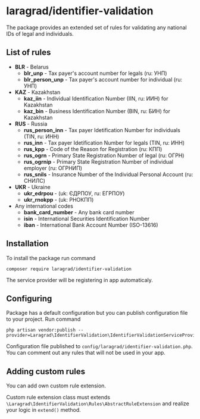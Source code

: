 # laragrad/identifier-validation

The package provides an extended set of rules for validating any national IDs of legal and individuals.

## List of rules

* **BLR** - Belarus
    * **blr_unp** - Tax payer's account number for legals (ru: УНП)
    * **blr_person_unp** - Tax payer's account number for individual (ru: УНП)
* **KAZ** - Kazakhstan
    * **kaz_iin** - Individual Identification Number (IIN, ru: ИИН) for Kazakhstan
    * **kaz_bin** - Business Identification Number (BIN, ru: БИН) for Kazakhstan
* **RUS** - Russia
    * **rus_person_inn** - Tax payer Idetification Number for individuals (TIN, ru: ИНН)
    * **rus_inn** - Tax payer Idetification Number for legals (TIN, ru: ИНН)
    * **rus_kpp** - Code of the Reason for Registration (ru: КПП)
    * **rus_ogrn** - Primary State Registration Number of legal (ru: ОГРН)
    * **rus_ogrnip** - Primary State Registration Number of individual employer (ru: ОГРНИП)
    * **rus_snils** - Insurance Number of the Individual Personal Account (ru: СНИЛС)
* **UKR** - Ukraine
    * **ukr_edrpou** - (uk: ЄДРПОУ, ru: ЕГРПОУ)
    * **ukr_rnokpp** - (uk: РНОКПП)
* Any international codes
    * **bank_card_number** - Any bank card number
    * **isin** - International Securities Identification Number
    * **iban** - International Bank Account Number (ISO-13616)

## Installation

To install the package run command

    composer require laragrad/identifier-validation
  
The service provider will be registering in app automaticaly.

## Configuring

Package has a default configuration but you can publish configuration file to your project. Run command

    php artisan vendor:publish --provider=Laragrad\IdentifierValidation\IdentifierValidationServiceProvider
    
Configuration file published to `config/laragrad/identifier-validation.php`. You can comment out any rules that will not be used in your app.

## Adding custom rules

You can add own custom rule extension. 

Custom rule extension class must extends `\Laragrad\IdentifierValidation\Rules\AbstractRuleExtension` and realize your logic in `extend()` method.
